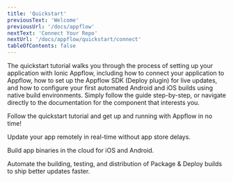 ```yaml
---
title: 'Quickstart'
previousText: 'Welcome'
previousUrl: '/docs/appflow'
nextText: 'Connect Your Repo'
nextUrl: '/docs/appflow/quickstart/connect'
tableOfContents: false
---
```


The quickstart tutorial walks you through the process of setting up your application with Ionic Appflow, including how to connect your application to Appflow, how to set up the Appflow SDK (Deploy plugin) for live updates, and how to configure your first automated Android and iOS builds using native build environments. Simply follow the guide step-by-step, or navigate directly to the documentation for the component that interests you.

<docs-cards>
  <docs-card header="Start the Tutorial" href="/docs/appflow/quickstart/connect" icon="/docs/assets/icons/guide-quickstart-icon.png" alt="rocket flying icon">
    <p>Follow the quickstart tutorial and get up and running with Appflow in no time!</p>
  </docs-card>

  <docs-card header="Deploy Docs" href="/docs/appflow/deploy/intro" icon="/docs/assets/icons/guide-deploy-icon.png" alt="double right facing arrow">
    <p>Update your app remotely in real-time without app store delays.</p>
  </docs-card>

  <docs-card header="Package Docs" href="/docs/appflow/package/intro" icon="/docs/assets/icons/guide-package-icon.png" alt="package icon">
    <p>Build app binaries in the cloud for iOS and Android.</p>
  </docs-card>

  <docs-card header="Automation Docs" href="/docs/appflow/automation/intro" icon="/docs/assets/icons/guide-automate-icon.png" alt="lightning bolt icon">
    <p>Automate the building, testing, and distribution of Package & Deploy builds to ship better updates faster.</p>
  </docs-card>
</docs-cards>
